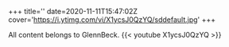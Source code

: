 +++
title=''
date=2020-11-11T15:47:02Z
cover='https://i.ytimg.com/vi/X1ycsJ0QzYQ/sddefault.jpg'
+++

All content belongs to GlennBeck.
{{< youtube X1ycsJ0QzYQ >}}
